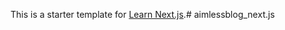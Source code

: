 This is a starter template for [Learn Next.js](https://nextjs.org/learn).#   a i m l e s s b l o g _ n e x t . j s  
 